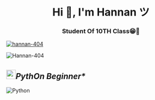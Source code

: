 <h1 align="center">Hi 👋, I'm Hannan ツ</h1>
<h3 align="center">Student Of 10TH Class😁🙂</h3>

<p align="left"> <a href="https://github.com/ryo-ma/github-profile-trophy"><img src="https://github-profile-trophy.vercel.app/?username=hannan-404" alt="hannan-404" /></a> </p>
<p align="left"> <img src="https://komarev.com/ghpvc/?username=Hannan-404&label=Profile%20views&color=eb4d3d&style=flat-square" alt="Hannan-404" /> </pu>
</i></b></h3>

<h2><img width="25" src="https://github.com/Dark-Cyber-07/Dark-Cyber-07/blob/main/assets/icons/icon-skills.png" /><i>PythOn Beginner*</i></h2>

![Python](https://img.shields.io/badge/-Python-05122A?style=flat&logo=python)&nbsp;



 

